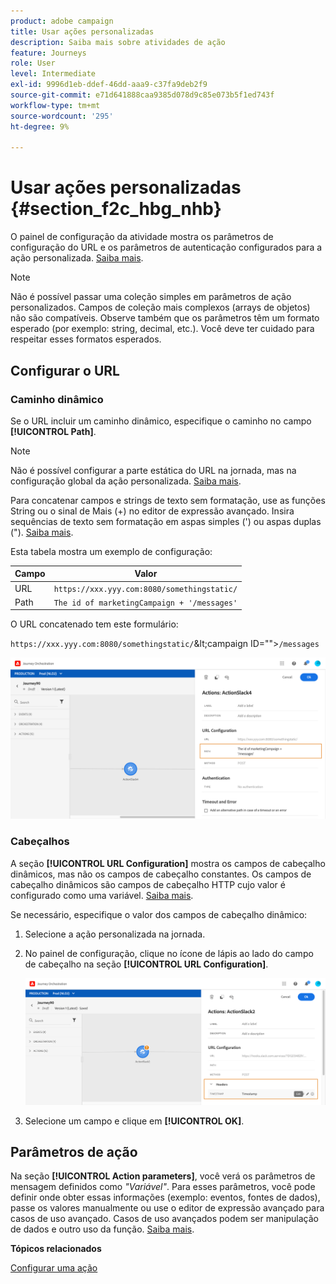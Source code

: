 ```yaml
---
product: adobe campaign
title: Usar ações personalizadas
description: Saiba mais sobre atividades de ação
feature: Journeys
role: User
level: Intermediate
exl-id: 9996d1eb-ddef-46dd-aaa9-c37fa9deb2f9
source-git-commit: e71d641888caa9385d078d9c85e073b5f1ed743f
workflow-type: tm+mt
source-wordcount: '295'
ht-degree: 9%

---
```


# Usar ações personalizadas {#section_f2c_hbg_nhb}

O painel de configuração da atividade mostra os parâmetros de configuração do URL e os parâmetros de autenticação configurados para a ação personalizada. [Saiba mais](../action/about-custom-action-configuration.md).

>[!NOTE]
>
>Não é possível passar uma coleção simples em parâmetros de ação personalizados. Campos de coleção mais complexos (arrays de objetos) não são compatíveis.  Observe também que os parâmetros têm um formato esperado (por exemplo: string, decimal, etc.). Você deve ter cuidado para respeitar esses formatos esperados.

## Configurar o URL

### Caminho dinâmico

Se o URL incluir um caminho dinâmico, especifique o caminho no campo **[!UICONTROL Path]**.

>[!NOTE]
>
>Não é possível configurar a parte estática do URL na jornada, mas na configuração global da ação personalizada. [Saiba mais](../action/about-custom-action-configuration.md).

Para concatenar campos e strings de texto sem formatação, use as funções String ou o sinal de Mais (+) no editor de expressão avançado. Insira sequências de texto sem formatação em aspas simples (&#39;) ou aspas duplas (&quot;). [Saiba mais](../expression/expressionadvanced.md).

Esta tabela mostra um exemplo de configuração:

| Campo | Valor |
| --- | --- |
| URL | `https://xxx.yyy.com:8080/somethingstatic/` |
| Path | `The id of marketingCampaign + '/messages'` |

O URL concatenado tem este formulário:

`https://xxx.yyy.com:8080/somethingstatic/`\&lt;campaign ID=&quot;&quot;>`/messages`

![](../assets/journey-custom-action-url.png)

### Cabeçalhos

A seção **[!UICONTROL URL Configuration]** mostra os campos de cabeçalho dinâmicos, mas não os campos de cabeçalho constantes. Os campos de cabeçalho dinâmicos são campos de cabeçalho HTTP cujo valor é configurado como uma variável. [Saiba mais](../action/about-custom-action-configuration.md).

Se necessário, especifique o valor dos campos de cabeçalho dinâmico:

1. Selecione a ação personalizada na jornada.
1. No painel de configuração, clique no ícone de lápis ao lado do campo de cabeçalho na seção **[!UICONTROL URL Configuration]**.

   ![](../assets/journey-dynamicheaderfield.png)

1. Selecione um campo e clique em **[!UICONTROL OK]**.

## Parâmetros de ação

Na seção **[!UICONTROL Action parameters]**, você verá os parâmetros de mensagem definidos como _&quot;Variável&quot;_. Para esses parâmetros, você pode definir onde obter essas informações (exemplo: eventos, fontes de dados), passe os valores manualmente ou use o editor de expressão avançado para casos de uso avançado. Casos de uso avançados podem ser manipulação de dados e outro uso da função. [Saiba mais](../expression/expressionadvanced.md).

**Tópicos relacionados**

[Configurar uma ação](../action/about-custom-action-configuration.md)
